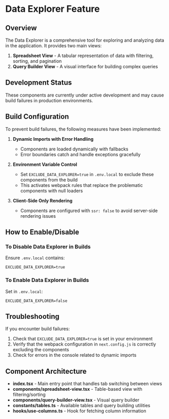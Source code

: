 # Data Explorer Feature

## Overview

The Data Explorer is a comprehensive tool for exploring and analyzing data in the application. It provides two main views:

1. **Spreadsheet View** - A tabular representation of data with filtering, sorting, and pagination
2. **Query Builder View** - A visual interface for building complex queries

## Development Status

These components are currently under active development and may cause build failures in production environments.

## Build Configuration

To prevent build failures, the following measures have been implemented:

1. **Dynamic Imports with Error Handling**

   - Components are loaded dynamically with fallbacks
   - Error boundaries catch and handle exceptions gracefully

2. **Environment Variable Control**

   - Set `EXCLUDE_DATA_EXPLORER=true` in `.env.local` to exclude these components from the build
   - This activates webpack rules that replace the problematic components with null loaders

3. **Client-Side Only Rendering**
   - Components are configured with `ssr: false` to avoid server-side rendering issues

## How to Enable/Disable

### To Disable Data Explorer in Builds

Ensure `.env.local` contains:

```
EXCLUDE_DATA_EXPLORER=true
```

### To Enable Data Explorer in Builds

Set in `.env.local`:

```
EXCLUDE_DATA_EXPLORER=false
```

## Troubleshooting

If you encounter build failures:

1. Check that `EXCLUDE_DATA_EXPLORER=true` is set in your environment
2. Verify that the webpack configuration in `next.config.js` is correctly excluding the components
3. Check for errors in the console related to dynamic imports

## Component Architecture

- **index.tsx** - Main entry point that handles tab switching between views
- **components/spreadsheet-view.tsx** - Table-based view with filtering/sorting
- **components/query-builder-view.tsx** - Visual query builder
- **constants/tables.ts** - Available tables and query building utilities
- **hooks/use-columns.ts** - Hook for fetching column information
